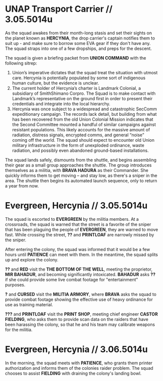 # UNAP Transport Carrier // 3.05.5014u

As the squad awakes from their month-long stasis and set their sights on the planet known as **HERCYNIA**, the drop carrier's captain notifies them to suit up - and make sure to borrow some EVA gear if they don't have any. The squad straps into one of a few dropships, and preps for the descent.

The squad is given a briefing packet from **UNION COMMAND** with the following sitrep:

1. Union’s imperative dictates that the squad treat the situation with utmost care. Hercynia is potentially populated by some sort of indigenous human culture, but the evidence is unclear.
2. The current holder of Hercynia’s charter is Landmark Colonial, a subsidiary of SmithShimano Corpro. The Squad is to make contact with Landmark’s representative on the ground first in order to present their credentials and integrate into the local hierarchy.
3. Hercynia was once subject to a widespread and catastrophic SecComm expeditionary campaign. The records lack detail, but building from what has been recovered from the old Union Colonial Mission indicates that the Second Committee mounted a handful of similar campaigns against resistant populations. This likely accounts for the massive amount of radiation, distress signals, encrypted comms, and general “noise” coming off the world. The squad should expect to encounter old Union military infrastructure in the form of unexploded ordinance, waste radiation, and possibly even abandoned ground-based installations.

The squad lands safely, dismounts from the shuttle, and begins assembling their gear as a small group approaches the shuttle. The group introduces themselves as a militia, with **BRAVA HADURA** as their Commander. She quickly informs them to get moving – and stay low, as there's a sniper in the area. The shuttle then begins its automated launch sequence, only to return a year from now.

# Evergreen, Hercynia // 3.05.5014u

The squad is escorted to **EVERGREEN** by the militia members. At a crossroads, the squad is warned that the street is a favorite of the sniper that has been plaguing the people of **EVERGREEN**, they are warned to move fast. While crossing the street, **??** and **PRINTLOAF** are narrowly missed by the sniper. 

After entering the colony, the squad was informed that it would be a few hours until **PATIENCE** can meet with them. In the meantime, the squad splits up and explore the colony. 

**??** and **RED** visit the **THE BOTTOM OF THE WELL**, meeting the proprietor, **MIR BAHADUR**, and becoming significantly intoxicated. **BAHADUR** asks **??** if she could provide some live combat footage for "entertainment" purposes.

**?** and **CURSED** visit the **MILITIA ARMORY**, where **BRAVA** asks the squad to provide combat footage showing the effective use of heavy ordinance for use as training material.

**???** and **PRINTLOAF** visit the **PRINT SHOP**, meeting chief engineer **CASTOR FIELDING**, who asks them to provide scan data on the raiders that have been harassing the colony, so that he and his team may calibrate weapons for the militia.

# Evergreen, Hercynia // 3.06.5014u

In the morning, the squad meets with **PATIENCE**, who grants them printer authorization and informs them of the colonies raider problem. The squad chooses to assist **FIELDING** with draining the colony's landing bowl.

